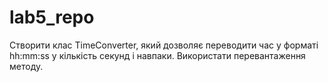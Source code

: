 # lab5_repo

Створити клас TimeConverter, який дозволяє переводити час у форматі hh:mm:ss у кількість секунд і навпаки. Використати перевантаження методу.
